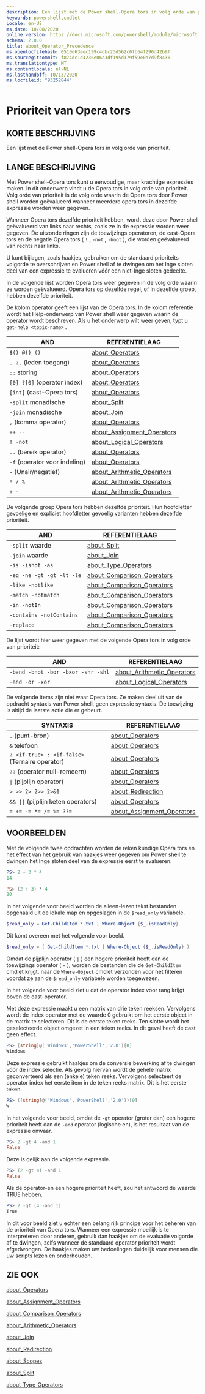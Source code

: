 ```yaml
---
description: Een lijst met de Power shell-Opera tors in volg orde van prioriteit.
keywords: powershell,cmdlet
Locale: en-US
ms.date: 10/08/2020
online version: https://docs.microsoft.com/powershell/module/microsoft.powershell.core/about/about_operator_precedence?view=powershell-7&WT.mc_id=ps-gethelp
schema: 2.0.0
title: about_Operator_Precedence
ms.openlocfilehash: 0510d63eec199c4dbc23d562c6fb64f296d42b9f
ms.sourcegitcommit: f874dc1d4236e06a3df195d179f59e0a7d9f8436
ms.translationtype: MT
ms.contentlocale: nl-NL
ms.lasthandoff: 10/13/2020
ms.locfileid: "93252844"
---
```

# <a name="about-operator-precedence"></a>Prioriteit van Opera tors

## <a name="short-description"></a>KORTE BESCHRIJVING
Een lijst met de Power shell-Opera tors in volg orde van prioriteit.

## <a name="long-description"></a>LANGE BESCHRIJVING

Met Power shell-Opera tors kunt u eenvoudige, maar krachtige expressies maken. In dit onderwerp vindt u de Opera tors in volg orde van prioriteit. Volg orde van prioriteit is de volg orde waarin de Opera tors door Power shell worden geëvalueerd wanneer meerdere opera tors in dezelfde expressie worden weer gegeven.

Wanneer Opera tors dezelfde prioriteit hebben, wordt deze door Power shell geëvalueerd van links naar rechts, zoals ze in de expressie worden weer gegeven. De uitzonde ringen zijn de toewijzings operatoren, de cast-Opera tors en de negatie Opera tors ( `!` , `-not` , `-bnot` ), die worden geëvalueerd van rechts naar links.

U kunt bijlagen, zoals haakjes, gebruiken om de standaard prioriteits volgorde te overschrijven en Power shell af te dwingen om het Inge sloten deel van een expressie te evalueren vóór een niet-Inge sloten gedeelte.

In de volgende lijst worden Opera tors weer gegeven in de volg orde waarin ze worden geëvalueerd. Opera tors op dezelfde regel, of in dezelfde groep, hebben dezelfde prioriteit.

De kolom operator geeft een lijst van de Opera tors. In de kolom referentie wordt het Help-onderwerp van Power shell weer gegeven waarin de operator wordt beschreven. Als u het onderwerp wilt weer geven, typt u `get-help <topic-name>` .

|         AND         |           REFERENTIELAAG            |
| ------------------------ | ------------------------------ |
| `$() @() ()`             | [about_Operators][]            |
| `. ?.` (leden toegang)   | [about_Operators][]            |
| `::` storing            | [about_Operators][]            |
| `[0] ?[0]` (operator index) | [about_Operators][]         |
| `[int]` (cast-Opera tors) | [about_Operators][]            |
| `-split` monadische         | [about_Split][]                |
| `-join` monadische          | [about_Join][]                 |
| `,` (komma operator)     | [about_Operators][]            |
| `++ --`                  | [about_Assignment_Operators][] |
| `! -not`                 | [about_Logical_Operators][]    |
| `..` (bereik operator)    | [about_Operators][]            |
| `-f` (operator voor indeling)   | [about_Operators][]            |
| `-` (Unair/negatief)     | [about_Arithmetic_Operators][] |
| `* / %`                  | [about_Arithmetic_Operators][] |
| `+ -`                    | [about_Arithmetic_Operators][] |

De volgende groep Opera tors hebben dezelfde prioriteit. Hun hoofdletter gevoelige en expliciet hoofdletter gevoelig varianten hebben dezelfde prioriteit.

|         AND          |           REFERENTIELAAG            |
| ------------------------- | ------------------------------ |
| `-split` waarde         | [about_Split][]                |
| `-join` waarde          | [about_Join][]                 |
| `-is -isnot -as`          | [about_Type_Operators][]       |
| `-eq -ne -gt -gt -lt -le` | [about_Comparison_Operators][] |
| `-like -notlike`          | [about_Comparison_Operators][] |
| `-match -notmatch`        | [about_Comparison_Operators][] |
| `-in -notIn`              | [about_Comparison_Operators][] |
| `-contains -notContains`  | [about_Comparison_Operators][] |
| `-replace`                | [about_Comparison_Operators][] |

De lijst wordt hier weer gegeven met de volgende Opera tors in volg orde van prioriteit:

|                AND                 |           REFERENTIELAAG            |
| --------------------------------------- | ------------------------------ |
| `-band -bnot -bor -bxor -shr -shl`      | [about_Arithmetic_Operators][] |
| `-and -or -xor`                         | [about_Logical_Operators][]    |

De volgende items zijn niet waar Opera tors. Ze maken deel uit van de opdracht syntaxis van Power shell, geen expressie syntaxis. De toewijzing is altijd de laatste actie die er gebeurt.

|                SYNTAXIS                   |           REFERENTIELAAG            |
| --------------------------------------- | ------------------------------ |
| `.` (punt-bron)                        | [about_Operators][]            |
| `&` telefoon                              | [about_Operators][]            |
| `? <if-true> : <if-false>` (Ternaire operator) | [about_Operators][]      |
| `??` (operator null-remeern)            | [about_Operators][]            |
| <code>&#124;</code> (pijplijn operator) | [about_Operators][]            |
| `> >> 2> 2>> 2>&1`                      | [about_Redirection][]          |
| <code>&& &#124;&#124;</code> (pijplijn keten operators) | [about_Operators][] |
| `= += -= *= /= %= ??=`                  | [about_Assignment_Operators][] |

## <a name="examples"></a>VOORBEELDEN

Met de volgende twee opdrachten worden de reken kundige Opera tors en het effect van het gebruik van haakjes weer gegeven om Power shell te dwingen het Inge sloten deel van de expressie eerst te evalueren.

```powershell
PS> 2 + 3 * 4
14

PS> (2 + 3) * 4
20
```

In het volgende voor beeld worden de alleen-lezen tekst bestanden opgehaald uit de lokale map en opgeslagen in de `$read_only` variabele.

```powershell
$read_only = Get-ChildItem *.txt | Where-Object {$_.isReadOnly}
```

Dit komt overeen met het volgende voor beeld.

```powershell
$read_only = ( Get-ChildItem *.txt | Where-Object {$_.isReadOnly} )
```

Omdat de pijplijn operator ( `|` ) een hogere prioriteit heeft dan de toewijzings operator ( `=` ), worden de bestanden die de `Get-ChildItem` cmdlet krijgt, naar de `Where-Object` cmdlet verzonden voor het filteren voordat ze aan de `$read_only` variabele worden toegewezen.

In het volgende voor beeld ziet u dat de operator index voor rang krijgt boven de cast-operator.

Met deze expressie maakt u een matrix van drie teken reeksen. Vervolgens wordt de index operator met de waarde 0 gebruikt om het eerste object in de matrix te selecteren. Dit is de eerste teken reeks. Ten slotte wordt het geselecteerde object omgezet in een teken reeks. In dit geval heeft de cast geen effect.

```powershell
PS> [string]@('Windows','PowerShell','2.0')[0]
Windows
```

Deze expressie gebruikt haakjes om de conversie bewerking af te dwingen vóór de index selectie. Als gevolg hiervan wordt de gehele matrix geconverteerd als een (enkele) teken reeks. Vervolgens selecteert de operator index het eerste item in de teken reeks matrix. Dit is het eerste teken.

```powershell
PS> ([string]@('Windows','PowerShell','2.0'))[0]
W
```

In het volgende voor beeld, omdat de `-gt` operator (groter dan) een hogere prioriteit heeft dan de `-and` operator (logische en), is het resultaat van de expressie onwaar.

```powershell
PS> 2 -gt 4 -and 1
False
```

Deze is gelijk aan de volgende expressie.

```powershell
PS> (2 -gt 4) -and 1
False
```

Als de operator-en een hogere prioriteit heeft, zou het antwoord de waarde TRUE hebben.

```powershell
PS> 2 -gt (4 -and 1)
True
```

In dit voor beeld ziet u echter een belang rijk principe voor het beheren van de prioriteit van Opera tors. Wanneer een expressie moeilijk is te interpreteren door anderen, gebruik dan haakjes om de evaluatie volgorde af te dwingen, zelfs wanneer de standaard operator prioriteit wordt afgedwongen. De haakjes maken uw bedoelingen duidelijk voor mensen die uw scripts lezen en onderhouden.

## <a name="see-also"></a>ZIE OOK

[about_Operators][]

[about_Assignment_Operators][]

[about_Comparison_Operators][]

[about_Arithmetic_Operators][]

[about_Join][]

[about_Redirection][]

[about_Scopes][]

[about_Split][]

[about_Type_Operators][]

<!-- reference links -->
[about_Arithmetic_Operators]: about_Arithmetic_Operators.md
[about_Assignment_Operators]: about_Assignment_Operators.md
[about_Comparison_Operators]: about_Comparison_Operators.md
[about_Join]: about_Join.md
[about_Logical_Operators]: about_logical_operators.md
[about_Operators]: about_Operators.md
[about_Redirection]: about_Redirection.md
[about_Scopes]: about_Scopes.md
[about_Split]: about_Split.md
[about_Type_Operators]: about_Type_Operators.md
